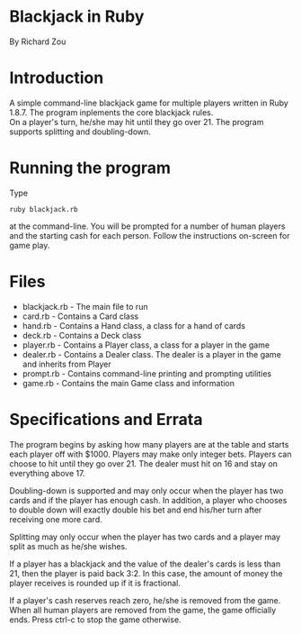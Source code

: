 Blackjack in Ruby
=====================

By Richard Zou

Introduction
=====================

A simple command-line blackjack game for multiple players written in
Ruby 1.8.7.  The program inplements the core blackjack rules.  
On a player's turn, he/she may hit until they go over 21.  The
program supports splitting and doubling-down.

Running the program
=====================

Type 

    ruby blackjack.rb

at the command-line.
You will be prompted for a number of human players and the starting
cash for each person.  Follow the instructions on-screen for game play.

Files
=====================

* blackjack.rb - The main file to run
* card.rb - Contains a Card class
* hand.rb - Contains a Hand class, a class for a hand of cards
* deck.rb - Contains a Deck class
* player.rb - Contains a Player class, a class for a player in the game
* dealer.rb - Contains a Dealer class.  The dealer is a player in the game and
inherits from Player
* prompt.rb - Contains command-line printing and prompting utilities
* game.rb - Contains the main Game class and information

Specifications and Errata
====================

The program begins by asking how many players are at the table
and starts each player off with $1000.  Players may make only
integer bets.  Players can choose to hit until they go over 21.
The dealer must hit on 16 and stay on everything above 17.  

Doubling-down is supported and may only occur
when the player has two cards and if the player has enough cash. In addition,
a player who chooses to double down will exactly double his bet and
end his/her turn after receiving one more card.

Splitting may only occur when the player has two cards and a player
may split as much as he/she wishes.

If a player has a blackjack and the value of the dealer's cards is
less than 21, then the player is paid back 3:2.  In this case,
the amount of money the player receives is rounded up if it
is fractional.

If a player's cash reserves reach zero, he/she is 
removed from the game.  When all human players are removed from the game,
the game officially ends.  Press ctrl-c to stop the game otherwise.